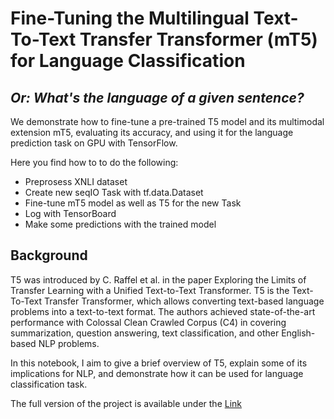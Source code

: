 # Fine-Tuning the Multilingual Text-To-Text Transfer Transformer (mT5) for Language Classification
## *Or: What's the language of a given sentence?*

We demonstrate how to fine-tune a pre-trained T5 model and its multimodal extension mT5, evaluating its accuracy, and using it for the language prediction task on GPU with TensorFlow.

Here you find how to to do the following:

* Preprosess XNLI dataset
* Create new seqIO Task with tf.data.Dataset
* Fine-tune mT5 model as well as T5 for the new Task
* Log with TensorBoard
* Make some predictions with the trained model

## Background

T5 was introduced by C. Raffel et al. in the paper Exploring the Limits of Transfer Learning with a Unified Text-to-Text Transformer. T5 is the Text-To-Text Transfer Transformer, which allows converting text-based language problems into a text-to-text format. The authors achieved state-of-the-art performance with Colossal Clean Crawled Corpus (C4) in covering summarization, question answering, text classification, and other English-based NLP problems.

In this notebook, I aim to give a brief overview of T5, explain some of its implications for NLP, and demonstrate how it can be used for language classification task. 

The full version of the project is available under the [Link](https://colab.research.google.com/drive/1-ZYNdqJ5O5b818FTGAipxogeohTcA47l?usp=sharing)

